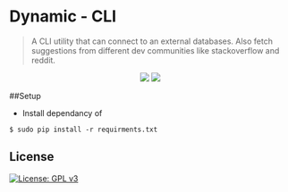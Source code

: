 # Dynamic - CLI
>  A CLI utility that can connect to an external databases.
>  Also fetch suggestions from different dev communities like stackoverflow and reddit.

<div align="center">
<img src="https://forthebadge.com/images/badges/made-with-python.svg" >
<img src="http://ForTheBadge.com/images/badges/powered-by-electricity.svg">
</div>



>

##Setup 
 
 - Install dependancy of  
 ```shell
$ sudo pip install -r requirments.txt
```


## License

[![License: GPL v3](https://img.shields.io/badge/License-GPLv3-blue.svg)](https://www.gnu.org/licenses/gpl-3.0)

